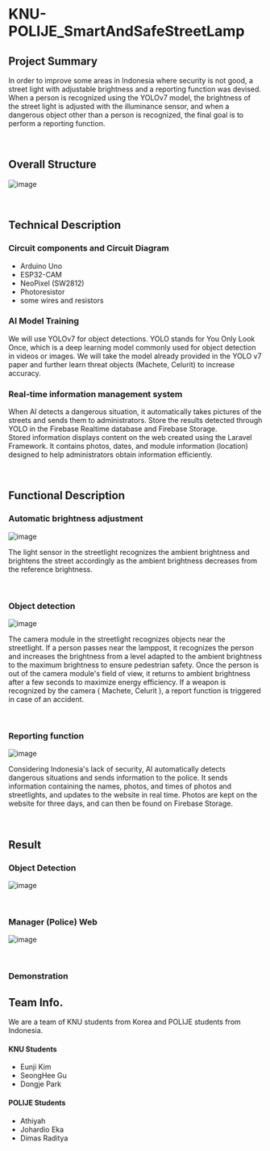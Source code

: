 # KNU-POLIJE_SmartAndSafeStreetLamp


## Project Summary
In order to improve some areas in Indonesia where security is not good, a street
light with adjustable brightness and a reporting function was devised. When a
person is recognized using the YOLOv7 model, the brightness of the street light
is adjusted with the illuminance sensor, and when a dangerous object other than
a person is recognized, the final goal is to perform a reporting function.

<br>

## Overall Structure 
![image](https://github.com/EunJiKim02/KNU-POLIJE_SmartAndSafeStreetLamp/assets/87495422/95c9aa53-e53d-4d4c-a27a-ed055182fd42)


<br>

## Technical Description

### Circuit components and Circuit Diagram

- Arduino Uno
- ESP32-CAM
- NeoPixel (SW2812)
- Photoresistor
- some wires and resistors


### AI Model Training
We will use YOLOv7 for object detections. YOLO stands for You Only
Look Once, which is a deep learning model commonly used for object
detection in videos or images. We will take the model already provided
in the YOLO v7 paper and further learn threat objects (Machete, Celurit) to increase accuracy.

### Real-time information management system
When AI detects a dangerous situation, it automatically takes pictures of the streets and sends them to administrators. Store the results detected through YOLO in the Firebase Realtime database and Firebase Storage.<br>
Stored information displays content on the web created using the Laravel Framework. It contains photos, dates, and module information (location) designed to help administrators obtain information efficiently.

<br>

## Functional Description

### Automatic brightness adjustment
![image](https://github.com/EunJiKim02/KNU-POLIJE_SmartAndSafeStreetLamp/assets/87495422/7af8025d-a245-4cfe-acf3-9bc33c982949)

The light sensor in the streetlight recognizes
the ambient brightness and brightens the street accordingly as the ambient
brightness decreases from the reference brightness.

<br>

### Object detection
![image](https://github.com/EunJiKim02/KNU-POLIJE_SmartAndSafeStreetLamp/assets/87495422/049c05a9-3fba-410e-8ab6-87ee9ef359be)


The camera module in the streetlight recognizes objects near
the streetlight. If a person passes near the lamppost, it recognizes the person and
increases the brightness from a level adapted to the ambient brightness to the
maximum brightness to ensure pedestrian safety. Once the person is out of the
camera module's field of view, it returns to ambient brightness after a few seconds
to maximize energy efficiency. If a weapon is recognized by the camera ( Machete, Celurit ), a report function is triggered in case of an accident.

<br>

### Reporting function
![image](https://github.com/EunJiKim02/KNU-POLIJE_SmartAndSafeStreetLamp/assets/87495422/40055316-714c-4482-a73e-5649f717e3a5)

Considering Indonesia's lack of security, AI automatically detects dangerous situations and sends information to the police. It sends information containing the names, photos, and times of photos and streetlights, and updates to the website in real time. Photos are kept on the website for three days, and can then be found on Firebase Storage.

<br>

## Result
### Object Detection
![image](https://github.com/EunJiKim02/KNU-POLIJE_SmartAndSafeStreetLamp/assets/87495422/a9598da9-c111-4717-bded-6ecb91a5a240)


<br>

### Manager (Police) Web
![image](https://github.com/EunJiKim02/KNU-POLIJE_SmartAndSafeStreetLamp/assets/87495422/74cb0710-5c94-46b4-bacb-03ff8567abd1)

<br>

### Demonstration



## Team Info.
We are a team of KNU students from Korea and POLIJE students from Indonesia.
#### KNU Students
- Eunji Kim
- SeongHee Gu
- Dongje Park

#### POLIJE Students
- Athiyah
- Johardio Eka
- Dimas Raditya


